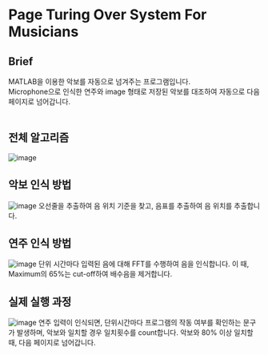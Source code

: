 # Page Turing Over System For Musicians
## Brief
MATLAB을 이용한 악보를 자동으로 넘겨주는 프로그램입니다.<br>
Microphone으로 인식한 연주와 image 형태로 저장된 악보를 대조하여 자동으로 다음 페이지로 넘어갑니다.<br>
<br>
## 전체 알고리즘
![image](https://github.com/ksm19416/autoPageTurning_MATLAB/assets/58544529/6aac5672-1e91-4ce3-9816-6ec570c1c0f2)
## 악보 인식 방법
![image](https://github.com/ksm19416/autoPageTurning_MATLAB/assets/58544529/fda138a7-a670-49cb-9567-e94e9081ab5b)
오선줄을 추출하여 음 위치 기준을 찾고, 음표를 추출하여 음 위치를 추출합니다.
## 연주 인식 방법
![image](https://github.com/ksm19416/autoPageTurning_MATLAB/assets/58544529/9fd1e4a9-40e6-43e0-8414-d9adcc4b5ed9)
단위 시간마다 입력된 음에 대해 FFT를 수행하여 음을 인식합니다. 이 때, Maximum의 65%는 cut-off하여 배수음을 제거합니다.
## 실제 실행 과정
![image](https://github.com/ksm19416/autoPageTurning_MATLAB/assets/58544529/42e45b13-b75b-4341-9f49-a991a30bbdc3)
연주 입력이 인식되면, 단위시간마다 프로그램의 작동 여부를 확인하는 문구가 발생하며, 악보와 일치할 경우 일치횟수를 count합니다. 악보와 80% 이상 일치할 때, 다음 페이지로 넘어갑니다.
